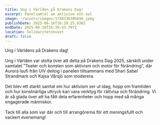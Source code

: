 ```yaml
---
title: Ung i Världen på Drakens Dag!
excerpt: Panelsamtal om aktivism och sol
image: ~/assets/images/1748336396698.jpeg
publishDate: 2025-06-16T16:39:25.036Z
endDate: 2025-06-16T16:39:43.707Z
location: Solidaritetshuset
draft: false
---
```

<!--StartFragment-->

Ung i Världens på Drakens dag!\
\
Ung i Världen var stolta över att delta på Drakens Dag 2025, särskilt under samtalet "Teater och konsten som aktivism och motor för förändring", där Aurora Isufi från UiV deltog i panelen tillsammans med Shari Sabel Strandmark [](https://www.linkedin.com/in/shari-sabel-strandmark-79a8a1154/)och Kajsa Vårsjö som moderera.\
\
Det blev ett starkt samtal om hur aktivism ser ut idag, hopp om framtiden och hur konstnärliga uttryck kan vara verktyg för rättvisa och förändring. Vi är så glada över att ha fått dela erfarenheter och hopp med så många engagerade människor.\
\
Tack till alla som var där och till arrangörerna för ett meningsfullt och vackert evenemang!

<!--EndFragment-->